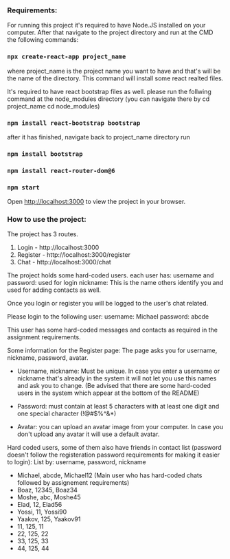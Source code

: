 
<h3>Requirements:</h3>

For running this project it's required to have Node.JS installed on your computer.
After that navigate to the project directory and run at the CMD the following commands:
### `npx create-react-app project_name`
where project_name is the project name you want to have and that's will be the name of the directory. This command will install some react realted files.

It's required to have react bootstrap files as well. please run the follwing command at the node_modules directory (you can navigate there by cd project_name cd node_modules)
### `npm install react-bootstrap bootstrap`

after it has finished, navigate back to project_name directory run
### `npm install bootstrap`
### `npm install react-router-dom@6`
### `npm start`
Open [http://localhost:3000](http://localhost:3000) to view the project in your browser.


<h3>How to use the project:</h3>

The project has 3 routes.
1) Login - http://localhost:3000
2) Register - http://localhost:3000/register
3) Chat - http://localhost:3000/chat

The project holds some hard-coded users.
each user has:
username and password: used for login
nickname: This is the name others identify you and used for adding contacts as well.

Once you login or register you will be logged to the user's chat related.

Please login to the following user:
username: Michael
password: abcde

This user has some hard-coded messages and contacts as required in the assignment requirements.


Some information for the Register page:
The page asks you for username, nickname, password, avatar.

- Username, nickname: Must be unique. In case you enter a username or nickname that's already in the system it will not let you use this names and ask you to change. (Be advised that there are some hard-coded users in the system which appear at the bottom of the README)

- Password: must contain at least 5 characters with at least one digit and one special character     (!@#$%^&*)

- Avatar: you can upload an avatar image from your computer. In case you don't upload any avatar it will use a default avatar.


Hard coded users, some of them also have friends in contact list (password doesn't follow the registeration password requirements for making it easier to login):
List by:
username, password, nickname
- Michael, abcde, Michael12 (Main user who has hard-coded chats followed by assignement requirements)
- Boaz, 12345, Boaz34
- Moshe, abc, Moshe45
- Elad, 12, Elad56
- Yossi, 11, Yossi90
- Yaakov, 125, Yaakov91
- 11, 125, 11
- 22, 125, 22
- 33, 125, 33
- 44, 125, 44